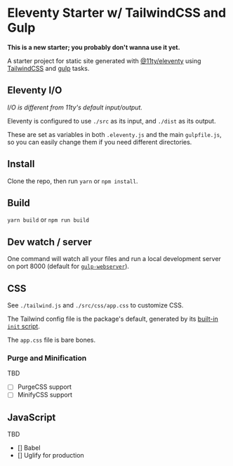 # Eleventy Starter w/ TailwindCSS and Gulp

**This is a new starter; you probably don't wanna use it yet.**

A starter project for static site generated with [@11ty/eleventy](https://11ty.io/) using [TailwindCSS](https://tailwindcss.com/) and [gulp](https://gulpjs.com/) tasks.

## Eleventy I/O

*I/O is different from 11ty's default input/output.*

Eleventy is configured to use `./src` as its input, and `./dist` as its output.

These are set as variables in both `.eleventy.js` and the main `gulpfile.js`, so you can easily change them if you need different directories.

## Install

Clone the repo, then run `yarn` or `npm install`.

## Build

`yarn build` or `npm run build`

## Dev watch / server

One command will watch all your files and run a local development server on port 8000 (default for [`gulp-webserver`](https://www.npmjs.com/package/gulp-webserver)).

## CSS

See `./tailwind.js` and `./src/css/app.css` to customize CSS.

The Tailwind config file is the package's default, generated by its [built-in `init` script](https://tailwindcss.com/docs/installation#2-create-a-tailwind-config-file).

The `app.css` file is bare bones.

### Purge and Minification

TBD

- [ ] PurgeCSS support
- [ ] MinifyCSS support

## JavaScript

TBD

- [] Babel
- [] Uglify for production

